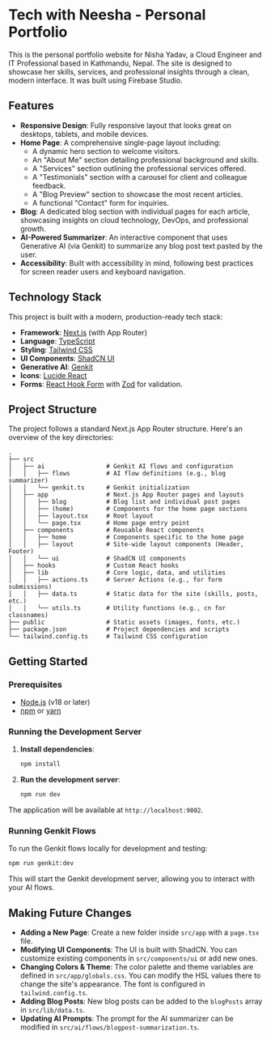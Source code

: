 # Tech with Neesha - Personal Portfolio

This is the personal portfolio website for Nisha Yadav, a Cloud Engineer and IT Professional based in Kathmandu, Nepal. The site is designed to showcase her skills, services, and professional insights through a clean, modern interface. It was built using Firebase Studio.

## Features

- **Responsive Design**: Fully responsive layout that looks great on desktops, tablets, and mobile devices.
- **Home Page**: A comprehensive single-page layout including:
    - A dynamic hero section to welcome visitors.
    - An "About Me" section detailing professional background and skills.
    - A "Services" section outlining the professional services offered.
    - A "Testimonials" section with a carousel for client and colleague feedback.
    - A "Blog Preview" section to showcase the most recent articles.
    - A functional "Contact" form for inquiries.
- **Blog**: A dedicated blog section with individual pages for each article, showcasing insights on cloud technology, DevOps, and professional growth.
- **AI-Powered Summarizer**: An interactive component that uses Generative AI (via Genkit) to summarize any blog post text pasted by the user.
- **Accessibility**: Built with accessibility in mind, following best practices for screen reader users and keyboard navigation.

## Technology Stack

This project is built with a modern, production-ready tech stack:

- **Framework**: [Next.js](https://nextjs.org/) (with App Router)
- **Language**: [TypeScript](https://www.typescriptlang.org/)
- **Styling**: [Tailwind CSS](https://tailwindcss.com/)
- **UI Components**: [ShadCN UI](https://ui.shadcn.com/)
- **Generative AI**: [Genkit](https://firebase.google.com/docs/genkit)
- **Icons**: [Lucide React](https://lucide.dev/)
- **Forms**: [React Hook Form](https://react-hook-form.com/) with [Zod](https://zod.dev/) for validation.

## Project Structure

The project follows a standard Next.js App Router structure. Here's an overview of the key directories:

```
.
├── src
│   ├── ai                 # Genkit AI flows and configuration
│   │   ├── flows          # AI flow definitions (e.g., blog summarizer)
│   │   └── genkit.ts      # Genkit initialization
│   ├── app                # Next.js App Router pages and layouts
│   │   ├── blog           # Blog list and individual post pages
│   │   ├── (home)         # Components for the home page sections
│   │   ├── layout.tsx     # Root layout
│   │   └── page.tsx       # Home page entry point
│   ├── components         # Reusable React components
│   │   ├── home           # Components specific to the home page
│   │   ├── layout         # Site-wide layout components (Header, Footer)
│   │   └── ui             # ShadCN UI components
│   ├── hooks              # Custom React hooks
│   ├── lib                # Core logic, data, and utilities
│   │   ├── actions.ts     # Server Actions (e.g., for form submissions)
│   │   ├── data.ts        # Static data for the site (skills, posts, etc.)
│   │   └── utils.ts       # Utility functions (e.g., cn for classnames)
├── public                 # Static assets (images, fonts, etc.)
├── package.json           # Project dependencies and scripts
└── tailwind.config.ts     # Tailwind CSS configuration
```

## Getting Started

### Prerequisites

- [Node.js](https://nodejs.org/en/) (v18 or later)
- [npm](https://www.npmjs.com/) or [yarn](https://yarnpkg.com/)

### Running the Development Server

1.  **Install dependencies**:
    ```bash
    npm install
    ```
2.  **Run the development server**:
    ```bash
    npm run dev
    ```

The application will be available at `http://localhost:9002`.

### Running Genkit Flows

To run the Genkit flows locally for development and testing:

```bash
npm run genkit:dev
```

This will start the Genkit development server, allowing you to interact with your AI flows.

## Making Future Changes

- **Adding a New Page**: Create a new folder inside `src/app` with a `page.tsx` file.
- **Modifying UI Components**: The UI is built with ShadCN. You can customize existing components in `src/components/ui` or add new ones.
- **Changing Colors & Theme**: The color palette and theme variables are defined in `src/app/globals.css`. You can modify the HSL values there to change the site's appearance. The font is configured in `tailwind.config.ts`.
- **Adding Blog Posts**: New blog posts can be added to the `blogPosts` array in `src/lib/data.ts`.
- **Updating AI Prompts**: The prompt for the AI summarizer can be modified in `src/ai/flows/blogpost-summarization.ts`.

